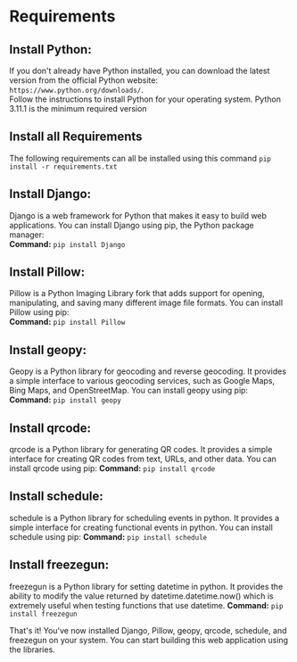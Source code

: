 # Requirements

## Install Python:

If you don't already have Python installed, you can download the latest version from the official Python website: ```https://www.python.org/downloads/```. <br>
Follow the instructions to install Python for your operating system. Python 3.11.1 is the minimum required version

## Install all Requirements

The following requirements can all be installed using this command ```pip install -r requirements.txt```

## Install Django:

Django is a web framework for Python that makes it easy to build web applications. You can install Django using pip, the Python package manager:<br>
**Command:**   ```pip install Django```

## Install Pillow:

Pillow is a Python Imaging Library fork that adds support for opening, manipulating, and saving many different image file formats. You can install Pillow using pip:<br>
**Command:**   ```pip install Pillow```

## Install geopy:

Geopy is a Python library for geocoding and reverse geocoding. It provides a simple interface to various geocoding services, such as Google Maps, Bing Maps, and OpenStreetMap. You can install geopy using pip:<br>
**Command:**   ```pip install geopy```

## Install qrcode:

qrcode is a Python library for generating QR codes. It provides a simple interface for creating QR codes from text, URLs, and other data. You can install qrcode using pip:
**Command:**  ```pip install qrcode```

## Install schedule:

schedule is a Python library for scheduling events in python. It provides a simple interface for creating functional events in python. You can install schedule using pip:
**Command:**  ```pip install schedule```

## Install freezegun:

freezegun is a Python library for setting datetime in python. It provides the ability to modify the value returned by datetime.datetime.now() which is extremely useful when testing functions that use datetime.
**Command:** ```pip install freezegun```

That's it! You've now installed Django, Pillow, geopy, qrcode, schedule, and freezegun on your system. You can start building this web application using the libraries.